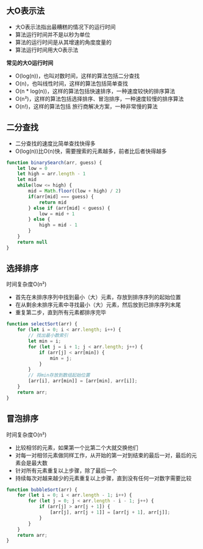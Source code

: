 ## 大O表示法

- 大O表示法指出最糟糕的情况下的运行时间
- 算法运行时间并不是以秒为单位
- 算法的运行时间是从其增速的角度度量的
- 算法运行时间用大O表示法

**常见的大O运行时间**

- O(log(n))，也叫对数时间，这样的算法包括二分查找
- O(n)，也叫线性时间，这样的算法包括简单查找
- O(n * log(n))，这样的算法包括快速排序，一种速度较快的排序算法
- O(n²)，这样的算法包括选择排序、冒泡排序，一种速度较慢的排序算法
- O(n!)，这样的算法包括 旅行商解决方案，一种非常慢的算法



## 二分查找

- 二分查找的速度比简单查找快得多
- O(log(n))比O(n)快，需要搜索的元素越多，前者比后者快得越多

````js
function binarySearch(arr, guess) {
    let low = 0
    let high = arr.length - 1
    let mid
    while(low <= high) {
        mid = Math.floor((low + high) / 2)
        if(arr[mid] === guess) {
            return mid
        } else if (arr[mid] < guess) {
            low = mid + 1
        } else {
            high = mid - 1
        }
    }
    return null
}
````



## 选择排序

时间复杂度O(n²)

- 首先在未排序序列中找到最小（大）元素，存放到排序序列的起始位置
- 在从剩余未排序元素中寻找最小（大）元素，然后放到已排序序列末尾
- 重复第二步，直到所有元素都排序完毕

````js
function selectSort(arr) {
	for (let i = 0; i < arr.length; i++) {
		// 找出最小数索引
		let min = i;
		for (let j = i + 1; j < arr.length; j++) {
			if (arr[j] < arr[min]) {
				min = j;
			}
		}
		// 将min存放到数组起始位置
		[arr[i], arr[min]] = [arr[min], arr[i]];
	}
	return arr;
}
````



## 冒泡排序

时间复杂度O(n²)

- 比较相邻的元素，如果第一个比第二个大就交换他们
- 对每一对相邻元素做同样工作，从开始的第一对到结束的最后一对，最后的元素会是最大数
- 针对所有元素重复以上步骤，除了最后一个
- 持续每次对越来越少的元素重复以上步骤，直到没有任何一对数字需要比较

````js
function bubbleSort(arr) {
	for (let i = 0; i < arr.length - 1; i++) {
		for (let j = 0; j < arr.length - i - 1; j++) {
			if (arr[j] > arr[j + 1]) {
				[arr[j], arr[j + 1]] = [arr[j + 1], arr[j]];
			}
		}
	}
	return arr;
}
````

